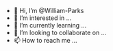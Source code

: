 - 👋 Hi, I’m @William-Parks
- 👀 I’m interested in ...
- 🌱 I’m currently learning ...
- 💞️ I’m looking to collaborate on ...
- 📫 How to reach me ...

<!---
William-Parks/William-Parks is a ✨ special ✨ repository because its `README.md` (this file) appears on your GitHub profile.
You can click the Preview link to take a look at your changes.
--->
